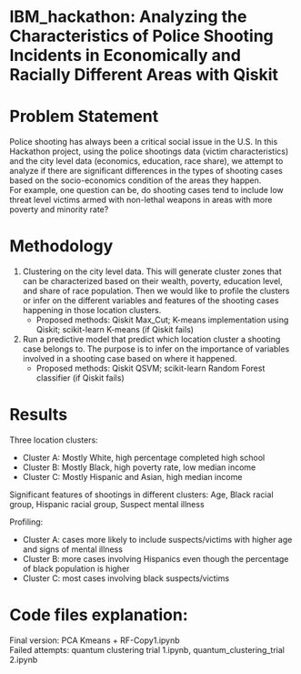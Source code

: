 # IBM_hackathon: Analyzing the Characteristics of Police Shooting Incidents in Economically and Racially Different Areas with Qiskit

# Problem Statement
Police shooting has always been a critical social issue in the U.S. In this Hackathon project, using the police shootings data (victim characteristics) and the city level data (economics, education, race share), we attempt to analyze if there are significant differences in the types of shooting cases based on the socio-economics condition of the areas they happen.  
For example, one question can be, do shooting cases tend to include low threat level victims armed with non-lethal weapons in areas with more poverty and minority rate?

# Methodology

1. Clustering on the city level data. This will generate cluster zones that can be characterized based on their wealth, poverty, education level, and share of race population. Then we would like to profile the clusters or infer on the different variables and features of the shooting cases happening in those location clusters.
   - Proposed methods: Qiskit Max_Cut; K-means implementation using Qiskit; scikit-learn K-means (if Qiskit fails)
2. Run a predictive model that predict which location cluster a shooting case belongs to. The purpose is to infer on the importance of variables involved in a shooting case based on where it happened.
   - Proposed methods: Qiskit QSVM; scikit-learn Random Forest classifier (if Qiskit fails)

# Results

Three location clusters:
- Cluster A: Mostly White, high percentage completed high school
- Cluster B: Mostly Black, high poverty rate, low median income
- Cluster C: Mostly Hispanic and Asian, high median income  

Significant features of shootings in different clusters: Age, Black racial group, Hispanic racial group, Suspect mental illness

Profiling:
- Cluster A: cases more likely to include suspects/victims with higher age and signs of mental illness  
- Cluster B: more cases involving Hispanics even though the percentage of black population is higher
- Cluster C: most cases involving black suspects/victims

# Code files explanation:
Final version: PCA Kmeans + RF-Copy1.ipynb  
Failed attempts: quantum clustering trial 1.ipynb, quantum_clustering_trial 2.ipynb
